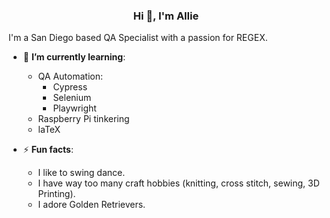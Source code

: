 <h3 align="center">Hi 👋, I'm Allie</h1>
I'm a San Diego based QA Specialist with a passion for REGEX. 



- 🌱 **I’m currently learning**:
   - QA Automation:
      - Cypress
      - Selenium
      - Playwright
   - Raspberry Pi tinkering
   - laTeX


- ⚡ **Fun facts**:
  -  I like to swing dance.
  -  I have way too many craft hobbies (knitting, cross stitch, sewing, 3D Printing).
  -  I adore Golden Retrievers.
